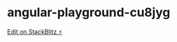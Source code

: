 # angular-playground-cu8jyg

[Edit on StackBlitz ⚡️](https://stackblitz.com/edit/angular-playground-cu8jyg)